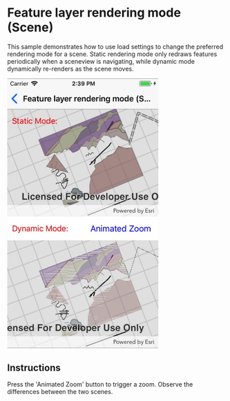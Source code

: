# Feature layer rendering mode (Scene)

This sample demonstrates how to use load settings to change the preferred rendering mode for a scene. Static rendering mode only redraws features periodically when a sceneview is navigating, while dynamic mode dynamically re-renders as the scene moves.

<img src="FeatureLayerRenderingModeScene.jpg" width="350"/>

## Instructions

Press the 'Animated Zoom' button to trigger a zoom. Observe the differences between the two scenes.
